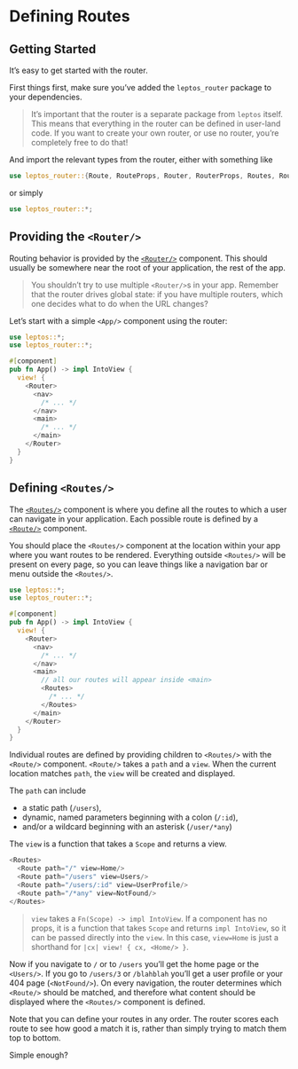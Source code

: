 # Defining Routes

## Getting Started

It’s easy to get started with the router.

First things first, make sure you’ve added the `leptos_router` package to your dependencies.

> It’s important that the router is a separate package from `leptos` itself. This means that everything in the router can be defined in user-land code. If you want to create your own router, or use no router, you’re completely free to do that!

And import the relevant types from the router, either with something like

```rust
use leptos_router::{Route, RouteProps, Router, RouterProps, Routes, RoutesProps};
```

or simply

```rust
use leptos_router::*;
```

## Providing the `<Router/>`

Routing behavior is provided by the [`<Router/>`](https://docs.rs/leptos_router/latest/leptos_router/fn.Router.html) component. This should usually be somewhere near the root of your application, the rest of the app.

> You shouldn’t try to use multiple `<Router/>`s in your app. Remember that the router drives global state: if you have multiple routers, which one decides what to do when the URL changes?

Let’s start with a simple `<App/>` component using the router:

```rust
use leptos::*;
use leptos_router::*;

#[component]
pub fn App() -> impl IntoView {
  view! {
    <Router>
      <nav>
        /* ... */
      </nav>
      <main>
        /* ... */
      </main>
    </Router>
  }
}
```

## Defining `<Routes/>`

The [`<Routes/>`](https://docs.rs/leptos_router/latest/leptos_router/fn.Routes.html) component is where you define all the routes to which a user can navigate in your application. Each possible route is defined by a [`<Route/>`](https://docs.rs/leptos_router/latest/leptos_router/fn.Route.html) component.

You should place the `<Routes/>` component at the location within your app where you want routes to be rendered. Everything outside `<Routes/>` will be present on every page, so you can leave things like a navigation bar or menu outside the `<Routes/>`.

```rust
use leptos::*;
use leptos_router::*;

#[component]
pub fn App() -> impl IntoView {
  view! {
    <Router>
      <nav>
        /* ... */
      </nav>
      <main>
        // all our routes will appear inside <main>
        <Routes>
          /* ... */
        </Routes>
      </main>
    </Router>
  }
}
```

Individual routes are defined by providing children to `<Routes/>` with the `<Route/>` component. `<Route/>` takes a `path` and a `view`. When the current location matches `path`, the `view` will be created and displayed.

The `path` can include

- a static path (`/users`),
- dynamic, named parameters beginning with a colon (`/:id`),
- and/or a wildcard beginning with an asterisk (`/user/*any`)

The `view` is a function that takes a `Scope` and returns a view.

```rust
<Routes>
  <Route path="/" view=Home/>
  <Route path="/users" view=Users/>
  <Route path="/users/:id" view=UserProfile/>
  <Route path="/*any" view=NotFound/>
</Routes>
```

> `view` takes a `Fn(Scope) -> impl IntoView`. If a component has no props, it is a function that takes `Scope` and returns `impl IntoView`, so it can be passed directly into the `view`. In this case, `view=Home` is just a shorthand for `|cx| view! { cx, <Home/> }`.

Now if you navigate to `/` or to `/users` you’ll get the home page or the `<Users/>`. If you go to `/users/3` or `/blahblah` you’ll get a user profile or your 404 page (`<NotFound/>`). On every navigation, the router determines which `<Route/>` should be matched, and therefore what content should be displayed where the `<Routes/>` component is defined.

Note that you can define your routes in any order. The router scores each route to see how good a match it is, rather than simply trying to match them top to bottom.

Simple enough?
